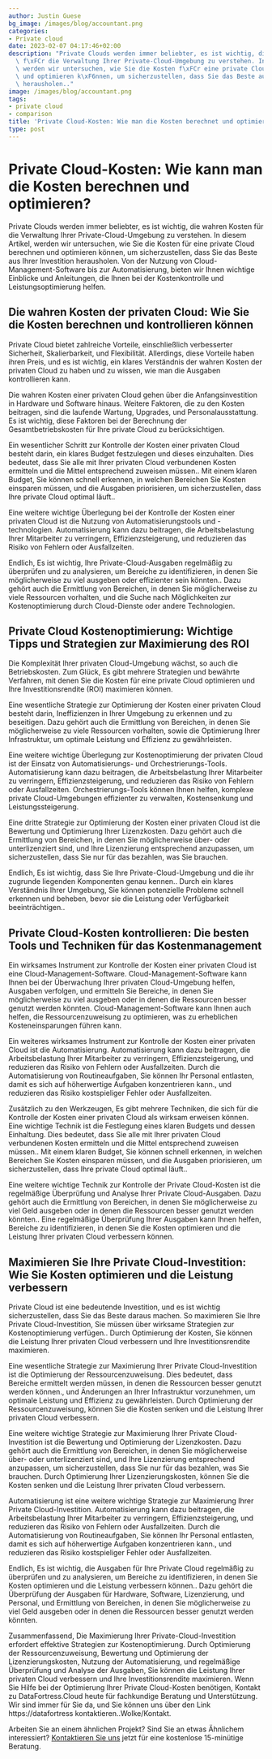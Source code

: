 ```yaml
---
author: Justin Guese
bg_image: /images/blog/accountant.png
categories:
- Private cloud
date: 2023-02-07 04:17:46+02:00
description: "Private Clouds werden immer beliebter, es ist wichtig, die wahren Kosten\
  \ f\xFCr die Verwaltung Ihrer Private-Cloud-Umgebung zu verstehen. In diesem Artikel,\
  \ werden wir untersuchen, wie Sie die Kosten f\xFCr eine private Cloud berechnen\
  \ und optimieren k\xF6nnen, um sicherzustellen, dass Sie das Beste aus Ihrer Investition\
  \ herausholen.."
image: /images/blog/accountant.png
tags:
- private cloud
- comparison
title: 'Private Cloud-Kosten: Wie man die Kosten berechnet und optimiert'
type: post
---
```



# Private Cloud-Kosten: Wie kann man die Kosten berechnen und optimieren?

Private Clouds werden immer beliebter, es ist wichtig, die wahren Kosten für die Verwaltung Ihrer Private-Cloud-Umgebung zu verstehen. In diesem Artikel, werden wir untersuchen, wie Sie die Kosten für eine private Cloud berechnen und optimieren können, um sicherzustellen, dass Sie das Beste aus Ihrer Investition herausholen. Von der Nutzung von Cloud-Management-Software bis zur Automatisierung, bieten wir Ihnen wichtige Einblicke und Anleitungen, die Ihnen bei der Kostenkontrolle und Leistungsoptimierung helfen.

## Die wahren Kosten der privaten Cloud: Wie Sie die Kosten berechnen und kontrollieren können

Private Cloud bietet zahlreiche Vorteile, einschließlich verbesserter Sicherheit, Skalierbarkeit, und Flexibilität. Allerdings, diese Vorteile haben ihren Preis, und es ist wichtig, ein klares Verständnis der wahren Kosten der privaten Cloud zu haben und zu wissen, wie man die Ausgaben kontrollieren kann.

Die wahren Kosten einer privaten Cloud gehen über die Anfangsinvestition in Hardware und Software hinaus. Weitere Faktoren, die zu den Kosten beitragen, sind die laufende Wartung, Upgrades, und Personalausstattung. Es ist wichtig, diese Faktoren bei der Berechnung der Gesamtbetriebskosten für Ihre private Cloud zu berücksichtigen.

Ein wesentlicher Schritt zur Kontrolle der Kosten einer privaten Cloud besteht darin, ein klares Budget festzulegen und dieses einzuhalten. Dies bedeutet, dass Sie alle mit Ihrer privaten Cloud verbundenen Kosten ermitteln und die Mittel entsprechend zuweisen müssen.. Mit einem klaren Budget, Sie können schnell erkennen, in welchen Bereichen Sie Kosten einsparen müssen, und die Ausgaben priorisieren, um sicherzustellen, dass Ihre private Cloud optimal läuft..

Eine weitere wichtige Überlegung bei der Kontrolle der Kosten einer privaten Cloud ist die Nutzung von Automatisierungstools und -technologien. Automatisierung kann dazu beitragen, die Arbeitsbelastung Ihrer Mitarbeiter zu verringern, Effizienzsteigerung, und reduzieren das Risiko von Fehlern oder Ausfallzeiten.

Endlich, Es ist wichtig, Ihre Private-Cloud-Ausgaben regelmäßig zu überprüfen und zu analysieren, um Bereiche zu identifizieren, in denen Sie möglicherweise zu viel ausgeben oder effizienter sein könnten.. Dazu gehört auch die Ermittlung von Bereichen, in denen Sie möglicherweise zu viele Ressourcen vorhalten, und die Suche nach Möglichkeiten zur Kostenoptimierung durch Cloud-Dienste oder andere Technologien.

## Private Cloud Kostenoptimierung: Wichtige Tipps und Strategien zur Maximierung des ROI

Die Komplexität Ihrer privaten Cloud-Umgebung wächst, so auch die Betriebskosten. Zum Glück, Es gibt mehrere Strategien und bewährte Verfahren, mit denen Sie die Kosten für eine private Cloud optimieren und Ihre Investitionsrendite (ROI) maximieren können.

Eine wesentliche Strategie zur Optimierung der Kosten einer privaten Cloud besteht darin, Ineffizienzen in Ihrer Umgebung zu erkennen und zu beseitigen. Dazu gehört auch die Ermittlung von Bereichen, in denen Sie möglicherweise zu viele Ressourcen vorhalten, sowie die Optimierung Ihrer Infrastruktur, um optimale Leistung und Effizienz zu gewährleisten.

Eine weitere wichtige Überlegung zur Kostenoptimierung der privaten Cloud ist der Einsatz von Automatisierungs- und Orchestrierungs-Tools. Automatisierung kann dazu beitragen, die Arbeitsbelastung Ihrer Mitarbeiter zu verringern, Effizienzsteigerung, und reduzieren das Risiko von Fehlern oder Ausfallzeiten. Orchestrierungs-Tools können Ihnen helfen, komplexe private Cloud-Umgebungen effizienter zu verwalten, Kostensenkung und Leistungssteigerung.

Eine dritte Strategie zur Optimierung der Kosten einer privaten Cloud ist die Bewertung und Optimierung Ihrer Lizenzkosten. Dazu gehört auch die Ermittlung von Bereichen, in denen Sie möglicherweise über- oder unterlizenziert sind, und Ihre Lizenzierung entsprechend anzupassen, um sicherzustellen, dass Sie nur für das bezahlen, was Sie brauchen.

Endlich, Es ist wichtig, dass Sie Ihre Private-Cloud-Umgebung und die ihr zugrunde liegenden Komponenten genau kennen.. Durch ein klares Verständnis Ihrer Umgebung, Sie können potenzielle Probleme schnell erkennen und beheben, bevor sie die Leistung oder Verfügbarkeit beeinträchtigen..

## Private Cloud-Kosten kontrollieren: Die besten Tools und Techniken für das Kostenmanagement

Ein wirksames Instrument zur Kontrolle der Kosten einer privaten Cloud ist eine Cloud-Management-Software. Cloud-Management-Software kann Ihnen bei der Überwachung Ihrer privaten Cloud-Umgebung helfen, Ausgaben verfolgen, und ermitteln Sie Bereiche, in denen Sie möglicherweise zu viel ausgeben oder in denen die Ressourcen besser genutzt werden könnten. Cloud-Management-Software kann Ihnen auch helfen, die Ressourcenzuweisung zu optimieren, was zu erheblichen Kosteneinsparungen führen kann.

Ein weiteres wirksames Instrument zur Kontrolle der Kosten einer privaten Cloud ist die Automatisierung. Automatisierung kann dazu beitragen, die Arbeitsbelastung Ihrer Mitarbeiter zu verringern, Effizienzsteigerung, und reduzieren das Risiko von Fehlern oder Ausfallzeiten. Durch die Automatisierung von Routineaufgaben, Sie können Ihr Personal entlasten, damit es sich auf höherwertige Aufgaben konzentrieren kann., und reduzieren das Risiko kostspieliger Fehler oder Ausfallzeiten.

Zusätzlich zu den Werkzeugen, Es gibt mehrere Techniken, die sich für die Kontrolle der Kosten einer privaten Cloud als wirksam erweisen können. Eine wichtige Technik ist die Festlegung eines klaren Budgets und dessen Einhaltung. Dies bedeutet, dass Sie alle mit Ihrer privaten Cloud verbundenen Kosten ermitteln und die Mittel entsprechend zuweisen müssen.. Mit einem klaren Budget, Sie können schnell erkennen, in welchen Bereichen Sie Kosten einsparen müssen, und die Ausgaben priorisieren, um sicherzustellen, dass Ihre private Cloud optimal läuft..

Eine weitere wichtige Technik zur Kontrolle der Private Cloud-Kosten ist die regelmäßige Überprüfung und Analyse Ihrer Private Cloud-Ausgaben. Dazu gehört auch die Ermittlung von Bereichen, in denen Sie möglicherweise zu viel Geld ausgeben oder in denen die Ressourcen besser genutzt werden könnten.. Eine regelmäßige Überprüfung Ihrer Ausgaben kann Ihnen helfen, Bereiche zu identifizieren, in denen Sie die Kosten optimieren und die Leistung Ihrer privaten Cloud verbessern können.

## Maximieren Sie Ihre Private Cloud-Investition: Wie Sie Kosten optimieren und die Leistung verbessern

Private Cloud ist eine bedeutende Investition, und es ist wichtig sicherzustellen, dass Sie das Beste daraus machen. So maximieren Sie Ihre Private Cloud-Investition, Sie müssen über wirksame Strategien zur Kostenoptimierung verfügen.. Durch Optimierung der Kosten, Sie können die Leistung Ihrer privaten Cloud verbessern und Ihre Investitionsrendite maximieren.

Eine wesentliche Strategie zur Maximierung Ihrer Private Cloud-Investition ist die Optimierung der Ressourcenzuweisung. Dies bedeutet, dass Bereiche ermittelt werden müssen, in denen die Ressourcen besser genutzt werden können., und Änderungen an Ihrer Infrastruktur vorzunehmen, um optimale Leistung und Effizienz zu gewährleisten. Durch Optimierung der Ressourcenzuweisung, können Sie die Kosten senken und die Leistung Ihrer privaten Cloud verbessern.

Eine weitere wichtige Strategie zur Maximierung Ihrer Private Cloud-Investition ist die Bewertung und Optimierung der Lizenzkosten. Dazu gehört auch die Ermittlung von Bereichen, in denen Sie möglicherweise über- oder unterlizenziert sind, und Ihre Lizenzierung entsprechend anzupassen, um sicherzustellen, dass Sie nur für das bezahlen, was Sie brauchen. Durch Optimierung Ihrer Lizenzierungskosten, können Sie die Kosten senken und die Leistung Ihrer privaten Cloud verbessern.

Automatisierung ist eine weitere wichtige Strategie zur Maximierung Ihrer Private Cloud-Investition. Automatisierung kann dazu beitragen, die Arbeitsbelastung Ihrer Mitarbeiter zu verringern, Effizienzsteigerung, und reduzieren das Risiko von Fehlern oder Ausfallzeiten. Durch die Automatisierung von Routineaufgaben, Sie können Ihr Personal entlasten, damit es sich auf höherwertige Aufgaben konzentrieren kann., und reduzieren das Risiko kostspieliger Fehler oder Ausfallzeiten.

Endlich, Es ist wichtig, die Ausgaben für Ihre Private Cloud regelmäßig zu überprüfen und zu analysieren, um Bereiche zu identifizieren, in denen Sie Kosten optimieren und die Leistung verbessern können.. Dazu gehört die Überprüfung der Ausgaben für Hardware, Software, Lizenzierung, und Personal, und Ermittlung von Bereichen, in denen Sie möglicherweise zu viel Geld ausgeben oder in denen die Ressourcen besser genutzt werden könnten.

Zusammenfassend, Die Maximierung Ihrer Private-Cloud-Investition erfordert effektive Strategien zur Kostenoptimierung. Durch Optimierung der Ressourcenzuweisung, Bewertung und Optimierung der Lizenzierungskosten, Nutzung der Automatisierung, und regelmäßige Überprüfung und Analyse der Ausgaben, Sie können die Leistung Ihrer privaten Cloud verbessern und Ihre Investitionsrendite maximieren. Wenn Sie Hilfe bei der Optimierung Ihrer Private Cloud-Kosten benötigen, Kontakt zu DataFortress.Cloud heute für fachkundige Beratung und Unterstützung. Wir sind immer für Sie da, und Sie können uns über den Link https://datafortress kontaktieren..Wolke/Kontakt.

Arbeiten Sie an einem ähnlichen Projekt? Sind Sie an etwas Ähnlichem interessiert? [Kontaktieren Sie uns](/de/contact) jetzt für eine kostenlose 15-minütige Beratung.
